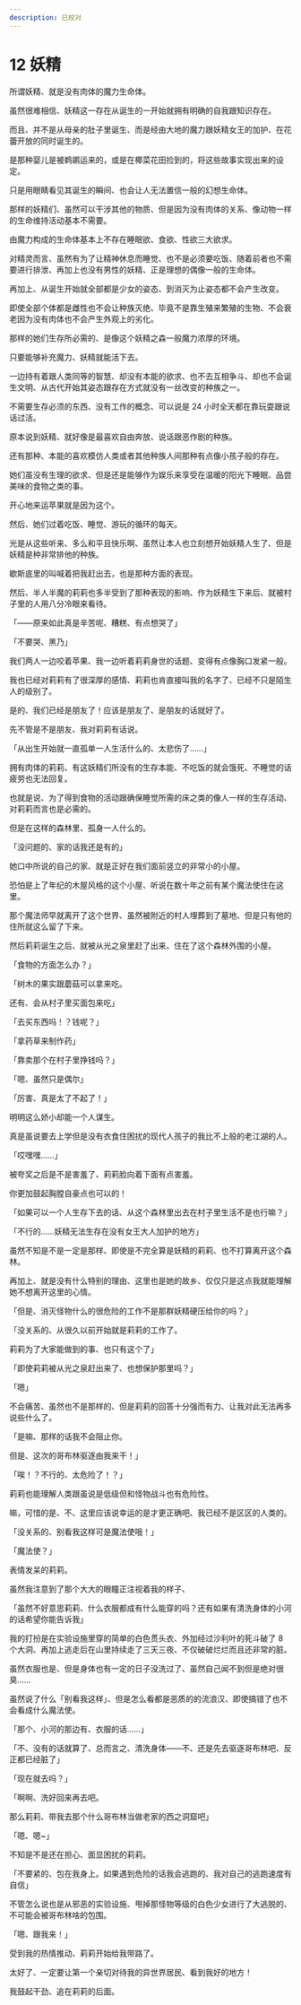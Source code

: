 ```yaml
---
description: 已校对
---
```


# 12 妖精

所谓妖精、就是没有肉体的魔力生命体。

虽然很难相信、妖精这一存在从诞生的一开始就拥有明确的自我跟知识存在。

而且、并不是从母亲的肚子里诞生、而是经由大地的魔力跟妖精女王的加护、在花蕾开放的同时诞生的。

是那种婴儿是被鹈鹕运来的，或是在椰菜花田捡到的，将这些故事实现出来的设定。

只是用眼睛看见其诞生的瞬间、也会让人无法置信一般的幻想生命体。

那样的妖精们、虽然可以干涉其他的物质、但是因为没有肉体的关系、像动物一样的生命维持活动基本不需要。

由魔力构成的生命体基本上不存在睡眠欲、食欲、性欲三大欲求。

对精灵而言、虽然有为了让精神休息而睡觉、也不是必须要吃饭、随着前者也不需要进行排泄、再加上也没有男性的妖精、正是理想的偶像一般的生命体。

再加上、从诞生开始就全部都是少女的姿态、到消灭为止姿态都不会产生改变。

即使全部个体都是雌性也不会让种族灭绝、毕竟不是靠生殖来繁殖的生物、不会衰老因为没有肉体也不会产生外观上的劣化。

那样的她们生存所必需的、是像这个妖精之森一般魔力浓厚的环境。

只要能够补充魔力、妖精就能活下去。

一边持有着跟人类同等的智慧、却没有本能的欲求、也不去互相争斗、却也不会诞生文明、从古代开始其姿态跟存在方式就没有一丝改变的种族之一。

不需要生存必须的东西、没有工作的概念、可以说是 24 小时全天都在靠玩耍跟说话过活。

原本说到妖精、就好像是最喜欢自由奔放、说话跟恶作剧的种族。

还有那种、本能的喜欢模仿人类或者其他种族人间那种有点像小孩子般的存在。

她们虽没有生理的欲求、但是还是能够作为娱乐来享受在温暖的阳光下睡眠、品尝美味的食物之类的事。

开心地来运苹果就是因为这个。

然后、她们过着吃饭、睡觉、游玩的循环的每天。

光是从这些听来、多么和平且快乐啊、虽然让本人也立刻想开始妖精人生了、但是妖精是种非常排他的种族。

歇斯底里的叫喊着把我赶出去，也是那种方面的表现。

然后、半人半魔的莉莉也多半受到了那种表现的影响、作为妖精生下来后、就被村子里的人用八分冷眼来看待。

「――原来如此真是辛苦呢、糟糕、有点想哭了」

「不要哭、黑乃」

我们两人一边咬着苹果、我一边听着莉莉身世的话题、变得有点像胸口发紧一般。

我也已经对莉莉有了很深厚的感情、莉莉也肯直接叫我的名字了、已经不只是陌生人的级别了。

是的、我们已经是朋友了！应该是朋友了、是朋友的话就好了。

先不管是不是朋友、我对莉莉有话说。

「从出生开始就一直孤单一人生活什么的、太悲伤了……」

拥有肉体的莉莉、有这妖精们所没有的生存本能、不吃饭的就会饿死、不睡觉的话疲劳也无法回复。

也就是说、为了得到食物的活动跟确保睡觉所需的床之类的像人一样的生存活动、对莉莉而言也是必需的。

但是在这样的森林里、孤身一人什么的。

「没问题的、家的话我还是有的」

她口中所说的自己的家、就是正好在我们面前竖立的非常小的小屋。

恐怕是上了年纪的木屋风格的这个小屋、听说在数十年之前有某个魔法使住在这里。

那个魔法师早就离开了这个世界、虽然被附近的村人埋葬到了墓地、但是只有他的住所就这么留了下来。

然后莉莉诞生之后、就被从光之泉里赶了出来、住在了这个森林外围的小屋。

「食物的方面怎么办？」

「树木的果实跟蘑菇可以拿来吃。

还有、会从村子里买面包来吃」

「去买东西吗！？钱呢？」

「拿药草来制作药」

「靠卖那个在村子里挣钱吗？」

「嗯、虽然只是偶尔」

「厉害、真是太了不起了！」

明明这么娇小却能一个人谋生。

真是虽说要去上学但是没有衣食住困扰的现代人孩子的我比不上般的老江湖的人。

「哎嘿嘿……」

被夸奖之后是不是害羞了、莉莉脸向着下面有点害羞。

你更加鼓起胸膛自豪点也可以的！

「如果可以一个人生存下去的话、从这个森林里出去在村子里生活不是也行嘛？」

「不行的……妖精无法生存在没有女王大人加护的地方」

虽然不知是不是一定是那样、即使是不完全算是妖精的莉莉、也不打算离开这个森林。

再加上、就是没有什么特别的理由、这里也是她的故乡、仅仅只是这点我就能理解她不想离开这里的心情。

「但是、消灭怪物什么的很危险的工作不是那群妖精硬压给你的吗？」

「没关系的、从很久以前开始就是莉莉的工作了。

莉莉为了大家能做到的事、也只有这个了」

「即使莉莉被从光之泉赶出来了、也想保护那里吗？」

「嗯」

不会痛苦、虽然也不是那样的、但是莉莉的回答十分强而有力、让我对此无法再多说些什么了。

「是嘛、那样的话我不会阻止你。

但是、这次的哥布林驱逐由我来干！」

「唉！？不行的、太危险了！？」

莉莉也能理解人类跟虽说是低级但和怪物战斗也有危险性。

嘛，可惜的是、不、这里应该说幸运的是才更正确吧、我已经不是区区的人类的。

「没关系的、别看我这样可是魔法使哦！」

「魔法使？」

表情发呆的莉莉。

虽然我注意到了那个大大的眼瞳正注视着我的样子、

「虽然不好意思莉莉、什么衣服都成有什么能穿的吗？还有如果有清洗身体的小河的话希望你能告诉我」

我的打扮是在实验设施里穿的简单的白色贯头衣、外加经过沙利叶的死斗破了 8 个大洞、再加上逃走后在山里持续走了三天三夜、不仅破破烂烂而且还非常的脏。

虽然衣服也是、但是身体也有一定的日子没洗过了、虽然自己闻不到但是绝对很臭……

虽然说了什么「别看我这样」、但是怎么看都是恶质的的流浪汉、即使搞错了也不会看成什么魔法使。

「那个、小河的那边有、衣服的话……」

「不、没有的话就算了、总而言之、清洗身体――不、还是先去驱逐哥布林吧、反正都已经脏了」

「现在就去吗？」

「啊啊、洗好回来再去吧。

那么莉莉、带我去那个什么哥布林当做老家的西之洞窟吧」

「嗯、嗯~」

不知是不是还在担心、面显困扰的莉莉。

「不要紧的、包在我身上。如果遇到危险的话我会逃跑的、我对自己的逃跑速度有自信」

不管怎么说也是从邪恶的实验设施、甩掉那怪物等级的白色少女进行了大逃脱的、不可能会被哥布林啥的包围。

「嗯、跟我来！」

受到我的热情推动、莉莉开始给我带路了。

太好了、一定要让第一个亲切对待我的异世界居民、看到我好的地方！

我鼓起干劲、追在莉莉的后面。
